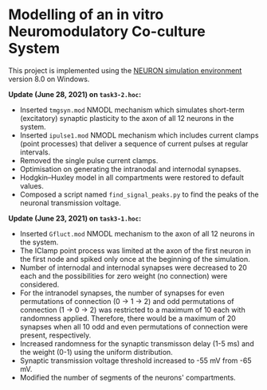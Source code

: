 # Modelling of an in vitro Neuromodulatory Co-culture System

This project is implemented using the [NEURON simulation environment][1] version 8.0 on Windows.

[1]: https://www.neuron.yale.edu/neuron/


**Update (June 28, 2021) on `task3-2.hoc`:**
* Inserted `tmgsyn.mod` NMODL mechanism which simulates short-term (excitatory) synaptic plasticity to the axon of all 12 neurons in the system. 
* Inserted `ipulse1.mod` NMODL mechanism which includes current clamps (point processes) that deliver a sequence of current pulses at regular intervals.
* Removed the single pulse current clamps.
* Optimisation on generating the intranodal and internodal synapses.
* Hodgkin–Huxley model in all compartments were restored to default values.
* Composed a script named `find_signal_peaks.py` to find the peaks of the neuronal transmission voltage.


**Update (June 23, 2021) on `task3-1.hoc`:**
* Inserted `Gfluct.mod` NMODL mechanism to the axon of all 12 neurons in the system. 
* The IClamp point process was limited at the axon of the first neuron in the first node and spiked only once at the beginning of the simulation.
* Number of internodal and internodal synapses were decreased to 20 each and the possibilities for zero weight (no connection) were considered.
* For the intranodel synapses, the number of synapses for even permutations of connection (0 -> 1 -> 2) and odd permutations of connection (1 -> 0 -> 2) was restricted to a maximum of 10 each with randomness applied. Therefore, there would be a maximum of 20 synapses when all 10 odd and even permutations of connection were present, respectively. 
* Increased randomness for the synaptic transmisson delay (1-5 ms) and the weight (0-1) using the uniform distribution. 
* Synaptic transmission voltage threshold increased to -55 mV from -65 mV.
* Modified the number of segments of the neurons' compartments.
